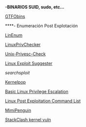
**-BINARIOS SUID, sudo, etc...**

[GTFObins](https://gtfobins.github.io/)

****- Enumeración Post Explotación

[LinEnum](https://github.com/rebootuser/LinEnum)

[LinuxPrivChecker](https://github.com/sleventyeleven/linuxprivchecker)

[Unix-Privesc-Check](https://github.com/pentestmonkey/unix-privesc-check)

[Linux Exploit Suggester](https://github.com/InteliSecureLabs/Linux_Exploit_Suggester)

*searchsploit*

[Kernelpop](https://github.com/spencerdodd/kernelpop)

[Basic Linux Privilege Escalation](https://blog.g0tmi1k.com/2011/08/basic-linux-privilege-escalation/)

[Linux Post Exploitation Command List](https://github.com/mubix/post-exploitation/wiki/Linux-Post-Exploitation-Command-List)

[MimiPenguin](https://els-cdn.content-api.ine.com/9d2bf120-8492-4f85-8318-aeeca71ce361/data/img3.png)

[StackClash kernel vuln](https://els-cdn.content-api.ine.com/9d2bf120-8492-4f85-8318-aeeca71ce361/data/img3.png)

